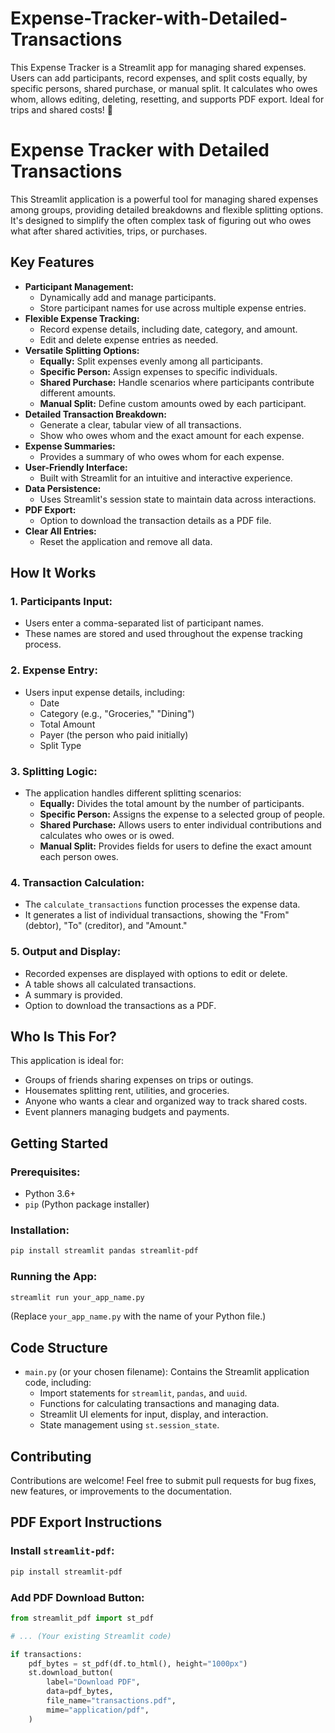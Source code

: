 # Expense-Tracker-with-Detailed-Transactions
This Expense Tracker is a Streamlit app for managing shared expenses. Users can add participants, record expenses, and split costs equally, by specific persons, shared purchase, or manual split. It calculates who owes whom, allows editing, deleting, resetting, and supports PDF export. Ideal for trips and shared costs! 🚀
# Expense Tracker with Detailed Transactions

This Streamlit application is a powerful tool for managing shared expenses among groups, providing detailed breakdowns and flexible splitting options. It's designed to simplify the often complex task of figuring out who owes what after shared activities, trips, or purchases.

## Key Features

- **Participant Management:**
  - Dynamically add and manage participants.
  - Store participant names for use across multiple expense entries.
- **Flexible Expense Tracking:**
  - Record expense details, including date, category, and amount.
  - Edit and delete expense entries as needed.
- **Versatile Splitting Options:**
  - **Equally:** Split expenses evenly among all participants.
  - **Specific Person:** Assign expenses to specific individuals.
  - **Shared Purchase:** Handle scenarios where participants contribute different amounts.
  - **Manual Split:** Define custom amounts owed by each participant.
- **Detailed Transaction Breakdown:**
  - Generate a clear, tabular view of all transactions.
  - Show who owes whom and the exact amount for each expense.
- **Expense Summaries:**
  - Provides a summary of who owes whom for each expense.
- **User-Friendly Interface:**
  - Built with Streamlit for an intuitive and interactive experience.
- **Data Persistence:**
  - Uses Streamlit's session state to maintain data across interactions.
- **PDF Export:**
  - Option to download the transaction details as a PDF file.
- **Clear All Entries:**
  - Reset the application and remove all data.

## How It Works

### 1. Participants Input:
- Users enter a comma-separated list of participant names.
- These names are stored and used throughout the expense tracking process.

### 2. Expense Entry:
- Users input expense details, including:
  - Date
  - Category (e.g., "Groceries," "Dining")
  - Total Amount
  - Payer (the person who paid initially)
  - Split Type

### 3. Splitting Logic:
- The application handles different splitting scenarios:
  - **Equally:** Divides the total amount by the number of participants.
  - **Specific Person:** Assigns the expense to a selected group of people.
  - **Shared Purchase:** Allows users to enter individual contributions and calculates who owes or is owed.
  - **Manual Split:** Provides fields for users to define the exact amount each person owes.

### 4. Transaction Calculation:
- The `calculate_transactions` function processes the expense data.
- It generates a list of individual transactions, showing the "From" (debtor), "To" (creditor), and "Amount."

### 5. Output and Display:
- Recorded expenses are displayed with options to edit or delete.
- A table shows all calculated transactions.
- A summary is provided.
- Option to download the transactions as a PDF.

## Who Is This For?

This application is ideal for:
- Groups of friends sharing expenses on trips or outings.
- Housemates splitting rent, utilities, and groceries.
- Anyone who wants a clear and organized way to track shared costs.
- Event planners managing budgets and payments.

## Getting Started

### Prerequisites:
- Python 3.6+
- `pip` (Python package installer)

### Installation:
```bash
pip install streamlit pandas streamlit-pdf
```

### Running the App:
```bash
streamlit run your_app_name.py
```
(Replace `your_app_name.py` with the name of your Python file.)

## Code Structure
- `main.py` (or your chosen filename): Contains the Streamlit application code, including:
  - Import statements for `streamlit`, `pandas`, and `uuid`.
  - Functions for calculating transactions and managing data.
  - Streamlit UI elements for input, display, and interaction.
  - State management using `st.session_state`.

## Contributing

Contributions are welcome! Feel free to submit pull requests for bug fixes, new features, or improvements to the documentation.

## PDF Export Instructions

### Install `streamlit-pdf`:
```bash
pip install streamlit-pdf
```

### Add PDF Download Button:
```python
from streamlit_pdf import st_pdf

# ... (Your existing Streamlit code)

if transactions:
    pdf_bytes = st_pdf(df.to_html(), height="1000px")
    st.download_button(
        label="Download PDF",
        data=pdf_bytes,
        file_name="transactions.pdf",
        mime="application/pdf",
    )
```

